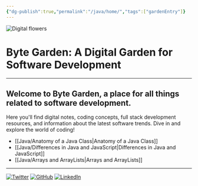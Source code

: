 ```yaml
---
{"dg-publish":true,"permalink":"/java/home/","tags":["gardenEntry"]}
---
```





![Digital flowers](https://dodo.ac/np/images/8/8e/Flowers_NH_Artwork.png)
# Byte Garden: A Digital Garden for Software Development

---


## Welcome to Byte Garden, a place for all things related to software development. 

Here you'll find digital notes, coding concepts, full stack development resources, and information about the latest software trends. Dive in and explore the world of coding!


- [[Java/Anatomy of a Java Class\|Anatomy of a Java Class]]
- [[Java/Differences in Java and JavaScript\|Differences in Java and JavaScript]]
- [[Java/Arrays and ArrayLists\|Arrays and ArrayLists]]


----


[![Twitter](https://img.shields.io/static/v1?label=|&message=Twitter&color=01a9f4&style=social&logo=twitter&logo-color=black)](https://twitter.com/xenaaMorph)
[![GitHub](https://img.shields.io/static/v1?label=|&message=GitHub&color=01a9f4&style=social&logo=github&logo-color=black)](https://github.com/yiremorlans)
[![LinkedIn](https://img.shields.io/static/v1?label=|&message=LinkedIn&color=01a9f4&style=social&logo=linkedin&logo-color=black)](https://www.linkedin.com/in/yiremorlans/)